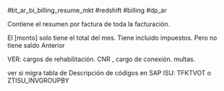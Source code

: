 #bt_ar_bi_billing_resume_mkt #redshift #billing #dp_ar

Contiene el resumen por factura de toda la facturación.


El [monto] solo tiene el total del mes. Tiene incluido impuestos. Pero no tiene saldo Anterior

VER:
cargos de rehabilitación. CNR , cargo de conexión. multas.


ver si migra tabla de Descripción de códigos en SAP ISU:  TFKTVOT o ZTISU_INVGROUPBY

